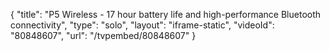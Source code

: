 {
    "title": "P5 Wireless - 17 hour battery life and high-performance Bluetooth connectivity",
    "type": "solo",
    "layout": "iframe-static",
    "videoId": "80848607",
    "url": "\/tvpembed\/80848607"
}